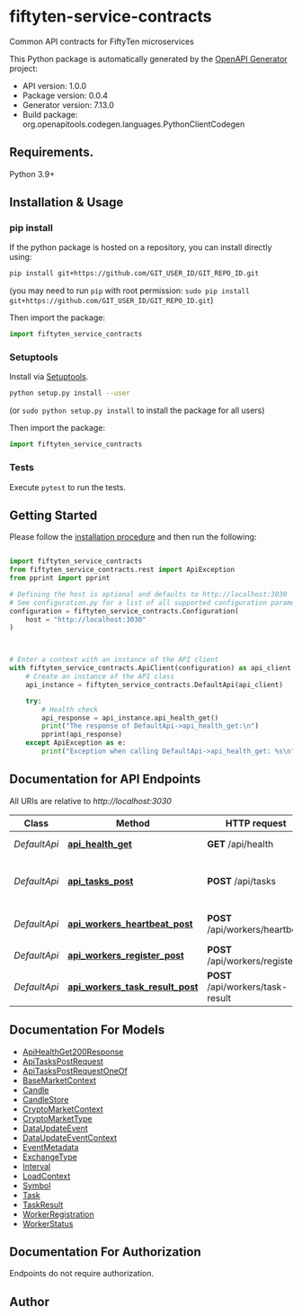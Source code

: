 # fiftyten-service-contracts
Common API contracts for FiftyTen microservices

This Python package is automatically generated by the [OpenAPI Generator](https://openapi-generator.tech) project:

- API version: 1.0.0
- Package version: 0.0.4
- Generator version: 7.13.0
- Build package: org.openapitools.codegen.languages.PythonClientCodegen

## Requirements.

Python 3.9+

## Installation & Usage
### pip install

If the python package is hosted on a repository, you can install directly using:

```sh
pip install git+https://github.com/GIT_USER_ID/GIT_REPO_ID.git
```
(you may need to run `pip` with root permission: `sudo pip install git+https://github.com/GIT_USER_ID/GIT_REPO_ID.git`)

Then import the package:
```python
import fiftyten_service_contracts
```

### Setuptools

Install via [Setuptools](http://pypi.python.org/pypi/setuptools).

```sh
python setup.py install --user
```
(or `sudo python setup.py install` to install the package for all users)

Then import the package:
```python
import fiftyten_service_contracts
```

### Tests

Execute `pytest` to run the tests.

## Getting Started

Please follow the [installation procedure](#installation--usage) and then run the following:

```python

import fiftyten_service_contracts
from fiftyten_service_contracts.rest import ApiException
from pprint import pprint

# Defining the host is optional and defaults to http://localhost:3030
# See configuration.py for a list of all supported configuration parameters.
configuration = fiftyten_service_contracts.Configuration(
    host = "http://localhost:3030"
)



# Enter a context with an instance of the API client
with fiftyten_service_contracts.ApiClient(configuration) as api_client:
    # Create an instance of the API class
    api_instance = fiftyten_service_contracts.DefaultApi(api_client)

    try:
        # Health check
        api_response = api_instance.api_health_get()
        print("The response of DefaultApi->api_health_get:\n")
        pprint(api_response)
    except ApiException as e:
        print("Exception when calling DefaultApi->api_health_get: %s\n" % e)

```

## Documentation for API Endpoints

All URIs are relative to *http://localhost:3030*

Class | Method | HTTP request | Description
------------ | ------------- | ------------- | -------------
*DefaultApi* | [**api_health_get**](docs/DefaultApi.md#api_health_get) | **GET** /api/health | Health check
*DefaultApi* | [**api_tasks_post**](docs/DefaultApi.md#api_tasks_post) | **POST** /api/tasks | Submit tasks (single or batch)
*DefaultApi* | [**api_workers_heartbeat_post**](docs/DefaultApi.md#api_workers_heartbeat_post) | **POST** /api/workers/heartbeat | Send worker heartbeat
*DefaultApi* | [**api_workers_register_post**](docs/DefaultApi.md#api_workers_register_post) | **POST** /api/workers/register | Register a worker
*DefaultApi* | [**api_workers_task_result_post**](docs/DefaultApi.md#api_workers_task_result_post) | **POST** /api/workers/task-result | Submit task result


## Documentation For Models

 - [ApiHealthGet200Response](docs/ApiHealthGet200Response.md)
 - [ApiTasksPostRequest](docs/ApiTasksPostRequest.md)
 - [ApiTasksPostRequestOneOf](docs/ApiTasksPostRequestOneOf.md)
 - [BaseMarketContext](docs/BaseMarketContext.md)
 - [Candle](docs/Candle.md)
 - [CandleStore](docs/CandleStore.md)
 - [CryptoMarketContext](docs/CryptoMarketContext.md)
 - [CryptoMarketType](docs/CryptoMarketType.md)
 - [DataUpdateEvent](docs/DataUpdateEvent.md)
 - [DataUpdateEventContext](docs/DataUpdateEventContext.md)
 - [EventMetadata](docs/EventMetadata.md)
 - [ExchangeType](docs/ExchangeType.md)
 - [Interval](docs/Interval.md)
 - [LoadContext](docs/LoadContext.md)
 - [Symbol](docs/Symbol.md)
 - [Task](docs/Task.md)
 - [TaskResult](docs/TaskResult.md)
 - [WorkerRegistration](docs/WorkerRegistration.md)
 - [WorkerStatus](docs/WorkerStatus.md)


<a id="documentation-for-authorization"></a>
## Documentation For Authorization

Endpoints do not require authorization.


## Author




